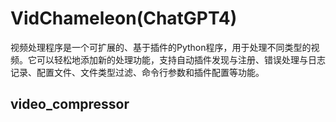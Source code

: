 # VidChameleon(ChatGPT4)
视频处理程序是一个可扩展的、基于插件的Python程序，用于处理不同类型的视频。它可以轻松地添加新的处理功能，支持自动插件发现与注册、错误处理与日志记录、配置文件、文件类型过滤、命令行参数和插件配置等功能。

## video_compressor

